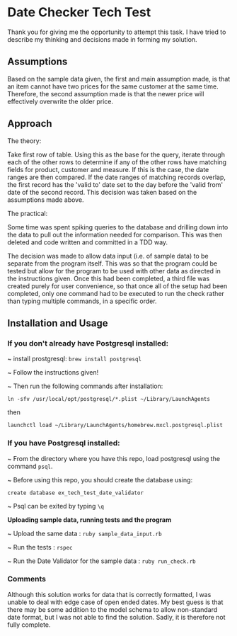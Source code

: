 # Date Checker Tech Test

Thank you for giving me the opportunity to attempt this task. I have tried to describe my thinking and decisions made in forming my solution.

## Assumptions

Based on the sample data given, the first and main assumption made, is that an item cannot have two prices for the same customer at the same time. Therefore, the second assumption made is that the newer price will effectively overwrite the older price.


## Approach

The theory:

Take first row of table. Using this as the base for the query, iterate through each of the other rows to determine if any of the other rows have matching fields for product, customer and measure. If this is the case, the date ranges are then compared. If the date ranges of matching records overlap, the first record has the 'valid to' date set to the day before the 'valid from' date of the second record. This decision was taken based on the assumptions made above.

The practical:

Some time was spent spiking queries to the database and drilling down into the data to pull out the information needed for comparison. This was then deleted and code written and committed in a TDD way.

The decision was made to allow data input (i.e. of sample data) to be separate from the program itself. This was so that the program could be tested but allow for the program to be used with other data as directed in the instructions given. Once this had been completed, a third file was created purely for user convenience, so that once all of the setup had been completed, only one command had to be executed to run the check rather than typing multiple commands, in a specific order.  


## Installation and Usage

### If you **don't** already have Postgresql installed:

~ install prostgresql:
`brew install postgresql`

~ Follow the instructions given!

~ Then run the following commands after installation:

`ln -sfv /usr/local/opt/postgresql/*.plist ~/Library/LaunchAgents`

then

`launchctl load ~/Library/LaunchAgents/homebrew.mxcl.postgresql.plist`


### If you **have Postgresql installed**:

~ From the directory where you have this repo, load postgresql using the command `psql`.

~ Before using this repo, you should create the database using:

`create database ex_tech_test_date_validator`

~ Psql can be exited by typing `\q`

**Uploading sample data, running tests and the program**

~ Upload the same data : `ruby sample_data_input.rb`

~ Run the tests : `rspec`

~ Run the Date Validator for the sample data : `ruby run_check.rb`

### Comments

Although this solution works for data that is correctly formatted, I was unable to deal with edge case of open ended dates. My best guess is that there may be some addition to the model schema to allow non-standard date format, but I was not able to find the solution. Sadly, it is therefore not fully complete.

